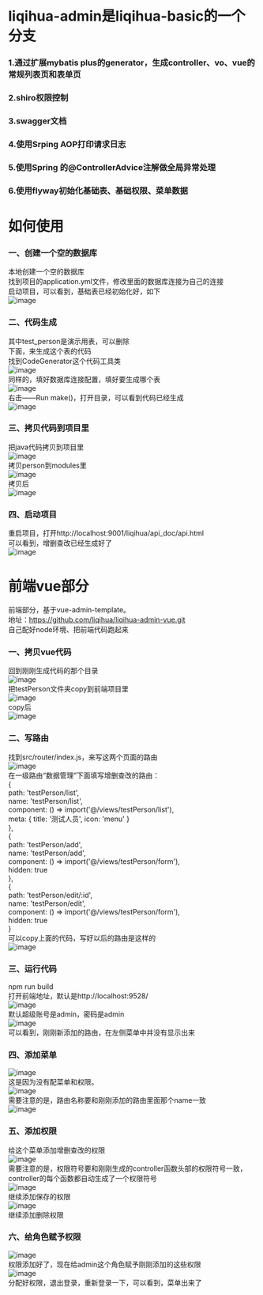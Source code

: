 # liqihua-admin是liqihua-basic的一个分支
### 1.通过扩展mybatis plus的generator，生成controller、vo、vue的常规列表页和表单页
### 2.shiro权限控制
### 3.swagger文档
### 4.使用Srping AOP打印请求日志
### 5.使用Spring 的@ControllerAdvice注解做全局异常处理
### 6.使用flyway初始化基础表、基础权限、菜单数据

#  如何使用
### 一、创建一个空的数据库
本地创建一个空的数据库  
找到项目的application.yml文件，修改里面的数据库连接为自己的连接  
启动项目，可以看到，基础表已经初始化好，如下  
 ![image](https://github.com/liqihua/readme_images/blob/master/liqihua-basic/image001.png)  
 ### 二、代码生成
 其中test_person是演示用表，可以删除  
下面，来生成这个表的代码  
找到CodeGenerator这个代码工具类  
 ![image](https://github.com/liqihua/readme_images/blob/master/liqihua-basic/image002.png)  
 同样的，填好数据库连接配置，填好要生成哪个表  
 ![image](https://github.com/liqihua/readme_images/blob/master/liqihua-basic/image003.png)  
 右击——Run make()，打开目录，可以看到代码已经生成  
 ![image](https://github.com/liqihua/readme_images/blob/master/liqihua-basic/image004.png)  
 ### 三、拷贝代码到项目里
 把java代码拷贝到项目里  
 ![image](https://github.com/liqihua/readme_images/blob/master/liqihua-basic/image005.png)  
 拷贝person到modules里  
 ![image](https://github.com/liqihua/readme_images/blob/master/liqihua-basic/image006.png)  
 拷贝后  
 ![image](https://github.com/liqihua/readme_images/blob/master/liqihua-basic/image007.png)  
 ### 四、启动项目
 重启项目，打开http://localhost:9001/liqihua/api_doc/api.html  
 可以看到，增删查改已经生成好了  
 ![image](https://github.com/liqihua/readme_images/blob/master/liqihua-basic/image008.png)  
 # 前端vue部分
 前端部分，基于vue-admin-template。  
 地址：https://github.com/liqihua/liqihua-admin-vue.git  
自己配好node环境、把前端代码跑起来  
### 一、拷贝vue代码
回到刚刚生成代码的那个目录  
 ![image](https://github.com/liqihua/readme_images/blob/master/liqihua-basic/image009.png)  
 把testPerson文件夹copy到前端项目里  
 ![image](https://github.com/liqihua/readme_images/blob/master/liqihua-basic/image010.png)  
 copy后  
 ![image](https://github.com/liqihua/readme_images/blob/master/liqihua-basic/image011.png)  
 ### 二、写路由
 找到src/router/index.js，来写这两个页面的路由  
 ![image](https://github.com/liqihua/readme_images/blob/master/liqihua-basic/image012.png)  
 在一级路由“数据管理”下面填写增删查改的路由：  
 {  
  path: 'testPerson/list',  
  name: 'testPerson/list',  
  component: () => import('@/views/testPerson/list'),  
  meta: { title: '测试人员', icon: 'menu' }  
},  
{  
  path: 'testPerson/add',  
  name: 'testPerson/add',  
  component: () => import('@/views/testPerson/form'),  
  hidden: true  
},  
{  
  path: 'testPerson/edit/:id',  
  name: 'testPerson/edit',  
  component: () => import('@/views/testPerson/form'),  
  hidden: true  
}  
 可以copy上面的代码，写好以后的路由是这样的  
 ![image](https://github.com/liqihua/readme_images/blob/master/liqihua-basic/image013.png)  
  ### 三、运行代码
 npm run build  
 打开前端地址，默认是http://localhost:9528/  
 ![image](https://github.com/liqihua/readme_images/blob/master/liqihua-basic/image014.png)  
 默认超级账号是admin，密码是admin  
 ![image](https://github.com/liqihua/readme_images/blob/master/liqihua-basic/image015.png)  
 可以看到，刚刚新添加的路由，在左侧菜单中并没有显示出来  
  ### 四、添加菜单
 ![image](https://github.com/liqihua/readme_images/blob/master/liqihua-basic/image016.png)  
 这是因为没有配菜单和权限。  
 ![image](https://github.com/liqihua/readme_images/blob/master/liqihua-basic/image017.png)  
 需要注意的是，路由名称要和刚刚添加的路由里面那个name一致  
 ![image](https://github.com/liqihua/readme_images/blob/master/liqihua-basic/image018.png)  
 ### 五、添加权限
 给这个菜单添加增删查改的权限  
 ![image](https://github.com/liqihua/readme_images/blob/master/liqihua-basic/image019.png)  
 需要注意的是，权限符号要和刚刚生成的controller函数头部的权限符号一致，controller的每个函数都自动生成了一个权限符号  
 ![image](https://github.com/liqihua/readme_images/blob/master/liqihua-basic/image020.png)  
 继续添加保存的权限  
 ![image](https://github.com/liqihua/readme_images/blob/master/liqihua-basic/image021.png)  
 继续添加删除权限  
 ### 六、给角色赋予权限
 ![image](https://github.com/liqihua/readme_images/blob/master/liqihua-basic/image022.png)  
 权限添加好了，现在给admin这个角色赋予刚刚添加的这些权限  
 ![image](https://github.com/liqihua/readme_images/blob/master/liqihua-basic/image023.png)  
 分配好权限，退出登录，重新登录一下，可以看到，菜单出来了  
